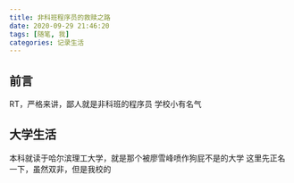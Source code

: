 ```yaml
---
title: 非科班程序员的救赎之路
date: 2020-09-29 21:46:20
tags: [随笔, 我]
categories: 记录生活
---
```

## 前言
RT，严格来讲，鄙人就是非科班的程序员
学校小有名气

## 大学生活
本科就读于哈尔滨理工大学，就是那个被廖雪峰喷作狗屁不是的大学
这里先正名一下，虽然双非，但是我校的
